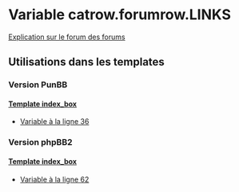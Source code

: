 # Variable catrow.forumrow.LINKS
[Explication sur le forum des forums](http://forum.forumactif.com/t294113-listing-des-variables#catrow.forumrow.LINKS)

## Utilisations dans les templates

### Version PunBB

#### [Template index_box](punbb/index_box.md)
* [Variable à la ligne 36](../punbb/index_box.tpl#L36)

### Version phpBB2

#### [Template index_box](subsilver/index_box.md)
* [Variable à la ligne 62](../subsilver/index_box.tpl#L62)